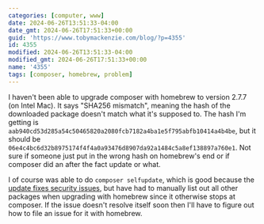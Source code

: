 ```yaml
---
categories: [computer, www]
date: 2024-06-26T13:51:33-04:00
date_gmt: 2024-06-26T17:51:33+00:00
guid: 'https://www.tobymackenzie.com/blog/?p=4355'
id: 4355
modified: 2024-06-26T13:51:33-04:00
modified_gmt: 2024-06-26T17:51:33+00:00
name: '4355'
tags: [composer, homebrew, problem]
---
```


I haven't been able to upgrade composer with homebrew to version 2.7.7 (on Intel Mac).<!--more-->  It says "SHA256 mismatch", meaning the hash of the downloaded package doesn't match what it's supposed to.  The hash I'm getting is `aab940cd53d285a54c50465820a2080fcb7182a4ba1e5f795abfb10414a4b4be`, but it should be `06e4c4bc6d32b8975174f4f4a0a93476d8907da92a1484c5a8ef138897a760e1`.  Not sure if someone just put in the wrong hash on homebrew's end or if composer did an after the fact update or what.

I of course was able to do `composer selfupdate`, which is good because the [update fixes security issues](https://github.com/composer/composer/releases/tag/2.7.7), but have had to manually list out all other packages when upgrading with homebrew since it otherwise stops at composer.  If the issue doesn't resolve itself soon then I'll have to figure out how to file an issue for it with homebrew.
